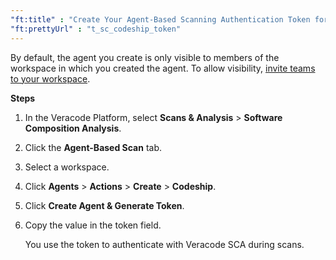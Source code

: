 ```yaml
---
"ft:title" : "Create Your Agent-Based Scanning Authentication Token for Codeship"
"ft:prettyUrl" : "t_sc_codeship_token"
---
```


By default, the agent you create is only visible to members of the workspace in which you created the agent. To allow visibility, [invite teams to your workspace](https://docs.veracode.com/r/Add_Teams_to_Your_Veracode_SCA_Workspace).

<p font-size="13pt"><b>Steps</b></p>

1.  In the Veracode Platform, select **Scans & Analysis** > **Software Composition Analysis**.

2.  Click the **Agent-Based Scan** tab.

3.  Select a workspace.

4.  Click **Agents** > **Actions** > **Create** > **Codeship**.

5.  Click **Create Agent & Generate Token**.

6.  Copy the value in the token field.

    You use the token to authenticate with Veracode SCA during scans.


